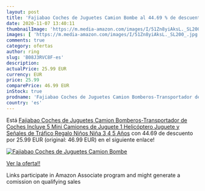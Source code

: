 ```yaml
---
layout: post
title: 'Fajiabao Coches de Juguetes Camion Bombe al 44.69 % de descuento'
date: 2020-11-07 13:40:11
thumbnailImage: 'https://m.media-amazon.com/images/I/51Zn8yiAksL._SL200_.jpg'
images: [ 'https://m.media-amazon.com/images/I/51Zn8yiAksL._SL200_.jpg' ]
comments: true
category: ofertas
author: ring
slug: 'B08J3RVC8F-es'
description:
actualPrice: 25.99 EUR
currency: EUR
price: 25.99
comparePrice: 46.99 EUR
inStock: true
prodname: 'Fajiabao Coches de Juguetes Camion Bomberos-Transportador de Coches Incluye 5 Mini Camiones de Juguete 1 Helicóptero Juguete y Señales de Tráfico Regalo Niños Niña 3 4 5 Años'
country: 'es'
---
```


Está [Fajiabao Coches de Juguetes Camion Bomberos-Transportador de Coches Incluye 5 Mini Camiones de Juguete 1 Helicóptero Juguete y Señales de Tráfico Regalo Niños Niña 3 4 5 Años](https://www.amazon.es/dp/B08J3RVC8F/?tag=tolees-21) con 44.69 de descuento por 25.99 EUR (original: 46.99 EUR) en el siguiente enlace!

[![Fajiabao Coches de Juguetes Camion Bombe](https://m.media-amazon.com/images/I/51Zn8yiAksL._SL200_.jpg)](https://www.amazon.es/dp/B08J3RVC8F/?tag=tolees-21)

[Ver la oferta!!](https://www.amazon.es/dp/B08J3RVC8F/?tag=tolees-21)

Links participate in Amazon Associate program and might generate a comission on qualifying sales


